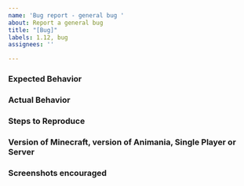 ```yaml
---
name: 'Bug report - general bug '
about: Report a general bug
title: "[Bug]"
labels: 1.12, bug
assignees: ''

---
```


### Expected Behavior


### Actual Behavior


### Steps to Reproduce


### Version of Minecraft, version of Animania, Single Player or Server


### Screenshots encouraged

